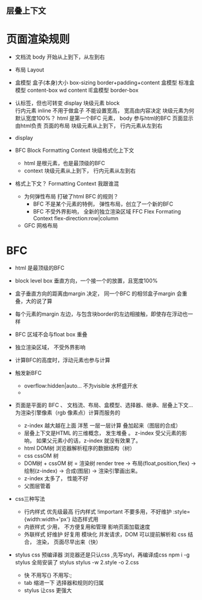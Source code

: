 ## 层叠上下文

# 页面渲染规则

- 文档流
  body 开始从上到下，从左到右

- 布局 Layout 

- 盒模型 盒子(本身)大小 
  box-sizing border+padding+content
  盒模型 标准盒模型 content-box   wd content
  IE盒模型  border-box

- 认标签，但也可转变 display
  块级元素 block  
  行内元素 inline  不用于做盒子 不能设置宽高， 宽高由内容决定
  块级元素为何默认宽度100%？ 
  html 是第一个BFC 元素， body 参与html的BFC
    页面显示由html负责 页面的布局 块级元素从上到下， 行内元素从左到右

- display 

- BFC Block Formatting Context 块级格式化上下文
  - html 是根元素，也是最顶级的BFC 
  - context 块级元素从上到下， 行内元素从左到右

- 格式上下文？ Formatting Context  我跟谁混
  - 为何弹性布局 打破了html BFC 的规则？
    - BFC 不是某个元素的特例， 弹性布局，创立了一个新的BFC 
    - BFC 不受外界影响， 全新的独立渲染区域 FFC  Flex Formating Context 
      flex-direction:row|column
  - GFC 网格布局 

# BFC
  - html 是最顶级的BFC
  - block level box 垂直方向，一个接一个的放置，且宽度100%
  - 盒子垂直方向的距离由margin 决定， 同一个BFC 的相邻盒子margin 会重叠，大的说了算
  - 每个元素的margin 左边，与包含块border的左边相接触，即使存在浮动也一样
  - BFC 区域不会与float box 重叠
  - 独立渲染区域， 不受外界影响
  - 计算BFC的高度时，浮动元素也参与计算

  - 触发新BFC
    - overflow:hidden|auto...  不为visible   水杯盛开水
    - 

- 页面是平面的
  BFC 、 文档流、布局、盒模型、选择器、继承、层叠上下文... 为渲染引擎像素（rgb 像素点）计算而服务的
  - z-index 越大越在上面 洋葱
  一层一层计算 叠加起来（图层的合成） 
  - 层叠上下文是HTML 的三维概念， 发生堆叠 。 z-index 受父元素的影响， 如果父元素小的话，z-index 就没有效果了。
  - html DOM树 浏览器解析程序的数据结构（树）
  - css cssOM 树 
  - DOM树 + cssOM 树 = 渲染树 render tree -> 布局(float,position,flex) -> 绘制(z-index) -> 合成(图层) -> 渲染引擎画出来。
  - z-index 太多了， 性能不好
  - 父图层管着

- css三种写法 
  - 行内样式 
    优先级最高 行内样式 !important 不要多用，不好维护
    :style={width:width+'px'} 动态样式用
  - 内嵌样式
    少用， 不方便复用和管理
    影响页面加载速度
  - 外联样式
    好维护
    好复用
    模块化
    并发请求，DOM 可以提前解析和 css 结合， 渲染， 页面尽早出来（快）

- stylus
  css 预编译器
  浏览器还是只认css ,先写styl，再编译成css
  npm i -g stylus 全局安装了 stylus 
  stylus -w 2.style -o 2.css 
  - 快 不用写{} 不用写:; 
  - tab 缩进一下 选择器和规则的归属
  - stylus 让css 更强大 